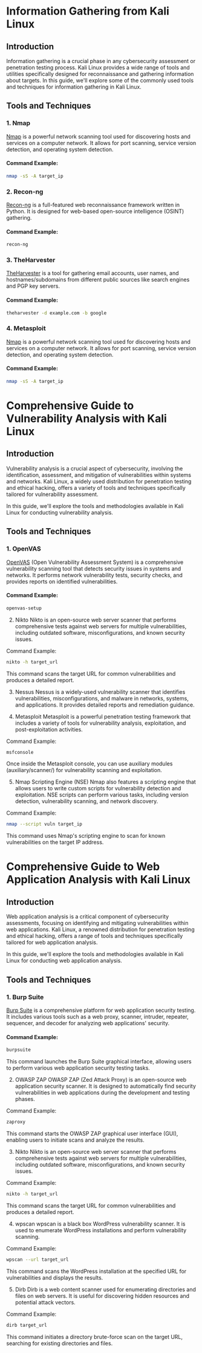 # Information Gathering from Kali Linux

## Introduction
Information gathering is a crucial phase in any cybersecurity assessment or penetration testing process. Kali Linux provides a wide range of tools and utilities specifically designed for reconnaissance and gathering information about targets. In this guide, we'll explore some of the commonly used tools and techniques for information gathering in Kali Linux.

## Tools and Techniques

### 1. Nmap
[Nmap](https://nmap.org/) is a powerful network scanning tool used for discovering hosts and services on a computer network. It allows for port scanning, service version detection, and operating system detection.

#### Command Example:
```bash
nmap -sS -A target_ip
```
### 2. Recon-ng
[Recon-ng](https://github.com/lanmaster53/recon-ng)  is a full-featured web reconnaissance framework written in Python. It is designed for web-based open-source intelligence (OSINT) gathering.

#### Command Example:
```bash
recon-ng
```
### 3. TheHarvester
[TheHarvester](https://github.com/laramies/theHarvester) is a tool for gathering email accounts, user names, and hostnames/subdomains from different public sources like search engines and PGP key servers.

#### Command Example:
```bash
theharvester -d example.com -b google
```
### 4. Metasploit
[Nmap](https://nmap.org/) is a powerful network scanning tool used for discovering hosts and services on a computer network. It allows for port scanning, service version detection, and operating system detection.

#### Command Example:
```bash
nmap -sS -A target_ip
```

# Comprehensive Guide to Vulnerability Analysis with Kali Linux

## Introduction
Vulnerability analysis is a crucial aspect of cybersecurity, involving the identification, assessment, and mitigation of vulnerabilities within systems and networks. Kali Linux, a widely used distribution for penetration testing and ethical hacking, offers a variety of tools and techniques specifically tailored for vulnerability assessment.

In this guide, we'll explore the tools and methodologies available in Kali Linux for conducting vulnerability analysis.

## Tools and Techniques

### 1. OpenVAS
[OpenVAS](https://www.openvas.org/) (Open Vulnerability Assessment System) is a comprehensive vulnerability scanning tool that detects security issues in systems and networks. It performs network vulnerability tests, security checks, and provides reports on identified vulnerabilities.

#### Command Example:
```bash
openvas-setup
```
2. Nikto
Nikto is an open-source web server scanner that performs comprehensive tests against web servers for multiple vulnerabilities, including outdated software, misconfigurations, and known security issues.

Command Example:
```bash
nikto -h target_url
```
This command scans the target URL for common vulnerabilities and produces a detailed report.

3. Nessus
Nessus is a widely-used vulnerability scanner that identifies vulnerabilities, misconfigurations, and malware in networks, systems, and applications. It provides detailed reports and remediation guidance.

4. Metasploit
Metasploit is a powerful penetration testing framework that includes a variety of tools for vulnerability analysis, exploitation, and post-exploitation activities.

Command Example:
```bash
msfconsole
```
Once inside the Metasploit console, you can use auxiliary modules (auxiliary/scanner/) for vulnerability scanning and exploitation.

5. Nmap Scripting Engine (NSE)
Nmap also features a scripting engine that allows users to write custom scripts for vulnerability detection and exploitation. NSE scripts can perform various tasks, including version detection, vulnerability scanning, and network discovery.

Command Example:
```bash
nmap --script vuln target_ip
```
This command uses Nmap's scripting engine to scan for known vulnerabilities on the target IP address.
# Comprehensive Guide to Web Application Analysis with Kali Linux


## Introduction
Web application analysis is a critical component of cybersecurity assessments, focusing on identifying and mitigating vulnerabilities within web applications. Kali Linux, a renowned distribution for penetration testing and ethical hacking, offers a range of tools and techniques specifically tailored for web application analysis.

In this guide, we'll explore the tools and methodologies available in Kali Linux for conducting web application analysis.

## Tools and Techniques

### 1. Burp Suite
[Burp Suite](https://portswigger.net/burp) is a comprehensive platform for web application security testing. It includes various tools such as a web proxy, scanner, intruder, repeater, sequencer, and decoder for analyzing web applications' security.

#### Command Example:
```bash
burpsuite
```
This command launches the Burp Suite graphical interface, allowing users to perform various web application security testing tasks.

2. OWASP ZAP
OWASP ZAP (Zed Attack Proxy) is an open-source web application security scanner. It is designed to automatically find security vulnerabilities in web applications during the development and testing phases.

Command Example:
```bash
zaproxy
```
This command starts the OWASP ZAP graphical user interface (GUI), enabling users to initiate scans and analyze the results.

3. Nikto
Nikto is an open-source web server scanner that performs comprehensive tests against web servers for multiple vulnerabilities, including outdated software, misconfigurations, and known security issues.

Command Example:
```bash
nikto -h target_url
```
This command scans the target URL for common vulnerabilities and produces a detailed report.

4. wpscan
wpscan is a black box WordPress vulnerability scanner. It is used to enumerate WordPress installations and perform vulnerability scanning.

Command Example:
```bash
wpscan --url target_url
```
This command scans the WordPress installation at the specified URL for vulnerabilities and displays the results.

5. Dirb
Dirb is a web content scanner used for enumerating directories and files on web servers. It is useful for discovering hidden resources and potential attack vectors.

Command Example:
```bash
dirb target_url
```
This command initiates a directory brute-force scan on the target URL, searching for existing directories and files.

